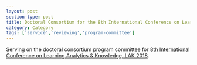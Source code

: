 ```yaml
---
layout: post
section-type: post
title: Doctoral Consortium for the 8th International Conference on Learning Analytics & Knowledge, LAK 2018
category: Category
tags: ['service','reviewing','program-committee']
---
```

Serving on the doctoral consortium program committee for [8th International Conference on Learning Analytics & Knowledge, LAK 2018](https://lak18.solaresearch.org/).
